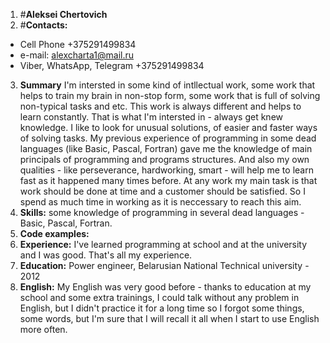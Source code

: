 1. #**Aleksei Chertovich**
2. #**Contacts:**
- Cell Phone +375291499834
- e-mail: alexcharta1@mail.ru
- Viber, WhatsApp, Telegram +375291499834
3. **Summary** I'm intersted in some kind of intllectual work, some work that helps to train my brain  in non-stop form, some work that is full of solving non-typical tasks and etc. This work is always different and helps to learn constantly. That is what I'm intersted in - always get knew knowledge. I like to look for unusual solutions, of easier and faster ways of solving tasks. My previous experience of programming in some dead languages (like Basic, Pascal, Fortran) gave me the knowledge of main principals of programming and programs structures. And also my own qualities - like perseverance, hardworking, smart - will help me to learn fast as it happened many times before. At any work my main task is that work should be done at time and a customer should be satisfied. So I spend as much time in working as it is neccessary to reach this aim.
4. **Skills:** some knowledge of programming in several dead languages -  Basic, Pascal, Fortran.
5. **Code examples:** 
6. **Experience:** I've learned programming at school and at the university and I was good. That's all my experience.
7. **Education:** Power engineer, Belarusian National Technical university - 2012
8. **English:** My English was very good before - thanks to education at my school and some extra trainings, I could talk without any problem in English, but I didn't practice it for a long time so I forgot some things, some words, but I'm sure that I will recall it all when I start to use English more often.
